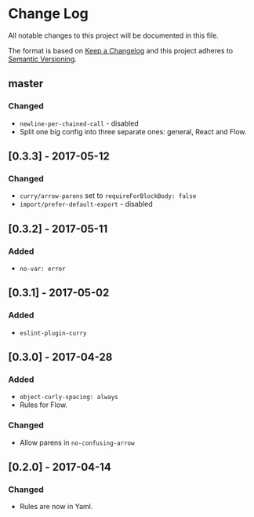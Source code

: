 # Change Log
All notable changes to this project will be documented in this file.

The format is based on [Keep a Changelog](http://keepachangelog.com/)
and this project adheres to [Semantic Versioning](http://semver.org/).

## master
### Changed
- `newline-per-chained-call` - disabled
- Split one big config into three separate ones: general, React and Flow.

## [0.3.3] - 2017-05-12
### Changed
- `curry/arrow-parens` set to `requireForBlockBody: false`
- `import/prefer-default-export` - disabled

## [0.3.2] - 2017-05-11
### Added
- `no-var: error`

## [0.3.1] - 2017-05-02
### Added
- `eslint-plugin-curry`

## [0.3.0] - 2017-04-28
### Added
- `object-curly-spacing: always`
- Rules for Flow.
### Changed
- Allow parens in `no-confusing-arrow`

## [0.2.0] - 2017-04-14
### Changed
- Rules are now in Yaml.
